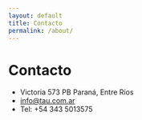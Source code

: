 ```yaml
---
layout: default
title: Contacto
permalink: /about/
---
```

# Contacto

* Victoria 573 PB Paraná, Entre Ríos
* info@tau.com.ar
* Tel: +54 343 5013575
